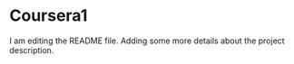 # Coursera1

I am editing the README file. Adding some more details about the project description.

